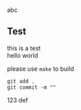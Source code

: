 abc
## Test

this is a test<br>
hello world<br>

please use ``make`` to build<br>

```
git add .
git commit -m ""
```

123
def
